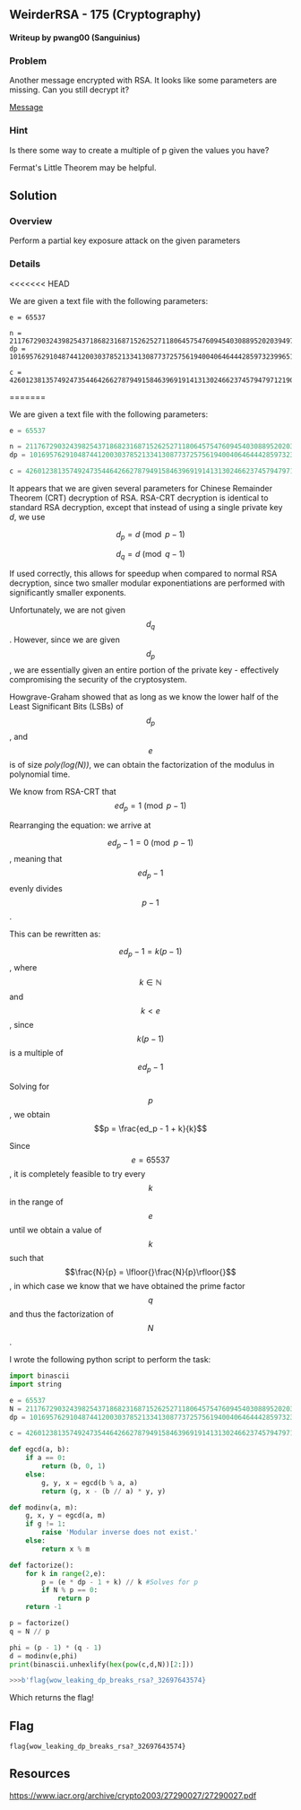 ## WeirderRSA - 175 (Cryptography)

#### Writeup by pwang00 (Sanguinius)



### Problem

Another message encrypted with RSA. It looks like some parameters are missing. Can you still decrypt it?

[Message](https://webshell2017.picoctf.com/static/7b8498694279da845b09e10587e432b1/clue.txt)

### Hint

Is there some way to create a multiple of p given the values you have?

Fermat's Little Theorem may be helpful.

## Solution

### Overview

Perform a partial key exposure attack on the given parameters

### Details
<<<<<<< HEAD

We are given a text file with the following parameters:

```
e = 65537

n = 211767290324398254371868231687152625271180645754760945403088952020394972457469805823582174761387551992017650132806887143281743839388543576204324782920306260516024555364515883886110655807724459040458316068890447499547881914042520229001396317762404169572753359966034696955079260396682467936073461651616640916909
dp = 10169576291048744120030378521334130877372575619400406464442859732399651284965479823750811638854185900836535026290910663113961810650660236370395359445734425

c = 42601238135749247354464266278794915846396919141313024662374579479712190675096500801203662531952565488623964806890491567595603873371264777262418933107257283084704170577649264745811855833366655322107229755242767948773320530979935167331115009578064779877494691384747024161661024803331738931358534779829183671004
```

=======

We are given a text file with the following parameters:

```python
e = 65537

n = 211767290324398254371868231687152625271180645754760945403088952020394972457469805823582174761387551992017650132806887143281743839388543576204324782920306260516024555364515883886110655807724459040458316068890447499547881914042520229001396317762404169572753359966034696955079260396682467936073461651616640916909
dp = 10169576291048744120030378521334130877372575619400406464442859732399651284965479823750811638854185900836535026290910663113961810650660236370395359445734425

c = 42601238135749247354464266278794915846396919141313024662374579479712190675096500801203662531952565488623964806890491567595603873371264777262418933107257283084704170577649264745811855833366655322107229755242767948773320530979935167331115009578064779877494691384747024161661024803331738931358534779829183671004
```

It appears that we are given several parameters for Chinese Remainder Theorem \(CRT\) decryption of RSA.  RSA-CRT decryption is identical to standard RSA decryption, except that instead of using a single private key $d$, we use

$$d_p = d \pmod{p-1}$$

$$d_q = d \pmod{q-1}$$

If used correctly, this allows for speedup when compared to normal RSA decryption, since two smaller modular exponentiations are performed with significantly smaller exponents.

Unfortunately, we are not given $$d_q$$. However, since we are given $$d_p$$, we are essentially given an entire portion of the private key - effectively compromising the security of the cryptosystem.

Howgrave-Graham showed that as long as we know the lower half of the Least Significant Bits (LSBs) of $$d_p$$, and $$e$$ is of size *poly(log(N))*, we can obtain the factorization of the modulus in polynomial time.  

We know from RSA-CRT that $$ed_p = 1 \pmod{p-1}$$

Rearranging the equation: we arrive at

$$ed_p - 1 = 0\pmod{p-1}$$, meaning that $$ed_p - 1$$ evenly divides $$p-1$$.

This can be rewritten as:

$$ed_p - 1 = k(p-1)$$, where $$k\in\mathbb{N}$$ and $$k < e$$, since $$k(p-1)$$ is a multiple of  $$ed_p - 1$$

Solving for $$p$$, we obtain $$p = \frac{ed_p - 1 + k}{k}$$

Since $$e = 65537$$, it is completely feasible to try every $$k$$ in the range of $$e$$ until we obtain a value of $$k$$ such that $$\frac{N}{p} = \lfloor{}\frac{N}{p}\rfloor{}$$, in which case we know that we have obtained the prime factor $$q$$ and thus the factorization of $$N$$.

I wrote the following python script to perform the task:

```python
import binascii
import string

e = 65537
N = 211767290324398254371868231687152625271180645754760945403088952020394972457469805823582174761387551992017650132806887143281743839388543576204324782920306260516024555364515883886110655807724459040458316068890447499547881914042520229001396317762404169572753359966034696955079260396682467936073461651616640916909
dp = 10169576291048744120030378521334130877372575619400406464442859732399651284965479823750811638854185900836535026290910663113961810650660236370395359445734425

c = 42601238135749247354464266278794915846396919141313024662374579479712190675096500801203662531952565488623964806890491567595603873371264777262418933107257283084704170577649264745811855833366655322107229755242767948773320530979935167331115009578064779877494691384747024161661024803331738931358534779829183671004

def egcd(a, b):
    if a == 0:
        return (b, 0, 1)
    else:
        g, y, x = egcd(b % a, a)
        return (g, x - (b // a) * y, y)

def modinv(a, m):
    g, x, y = egcd(a, m)
    if g != 1:
        raise 'Modular inverse does not exist.'
    else:
        return x % m

def factorize():
    for k in range(2,e):
        p = (e * dp - 1 + k) // k #Solves for p
        if N % p == 0:
            return p
    return -1

p = factorize()
q = N // p

phi = (p - 1) * (q - 1)
d = modinv(e,phi)
print(binascii.unhexlify(hex(pow(c,d,N))[2:]))

>>>b'flag{wow_leaking_dp_breaks_rsa?_32697643574}
```
Which returns the flag!

## Flag

    flag{wow_leaking_dp_breaks_rsa?_32697643574}

## Resources

https://www.iacr.org/archive/crypto2003/27290027/27290027.pdf
